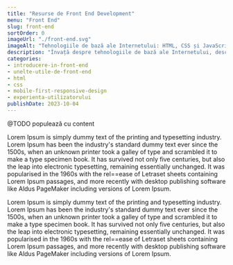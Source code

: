 ```yaml
---
title: "Resurse de Front End Development"
menu: "Front End"
slug: front-end
sortOrder: 0
imageUrl: "./front-end.svg"
imageAlt: "Tehnologiile de bază ale Internetului: HTML, CSS și JavaScript"
description: "Învață despre tehnologiile de bază ale Internetului, descoperă ce este și cum funcționează o pagină web și cum să construiești și tu aplicații online."
categories:
- introducere-in-front-end
- unelte-utile-de-front-end
- html
- css
- mobile-first-responsive-design
- experienta-utilizatorului
publishDate: 2023-10-04
---
```


@TODO populează cu content

Lorem Ipsum is simply dummy text of the printing and typesetting industry. Lorem Ipsum has been the industry's standard dummy text ever since the 1500s, when an unknown printer took a galley of type and scrambled it to make a type specimen book. It has survived not only five centuries, but also the leap into electronic typesetting, remaining essentially unchanged. It was popularised in the 1960s with the rel==ease of Letraset sheets containing Lorem Ipsum passages, and more recently with desktop publishing software like Aldus PageMaker including versions of Lorem Ipsum.

Lorem Ipsum is simply dummy text of the printing and typesetting industry. Lorem Ipsum has been the industry's standard dummy text ever since the 1500s, when an unknown printer took a galley of type and scrambled it to make a type specimen book. It has survived not only five centuries, but also the leap into electronic typesetting, remaining essentially unchanged. It was popularised in the 1960s with the rel==ease of Letraset sheets containing Lorem Ipsum passages, and more recently with desktop publishing software like Aldus PageMaker including versions of Lorem Ipsum.

